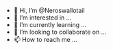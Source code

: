 - 👋 Hi, I’m @Neroswallotail
- 👀 I’m interested in ...
- 🌱 I’m currently learning ...
- 💞️ I’m looking to collaborate on ...
- 📫 How to reach me ...

<!---
Neroswallotail/Neroswallotail is a ✨ special ✨ repository because its `README.md` (this file) appears on your GitHub profile.
You can click the Preview link to take a look at your changes.
--->
